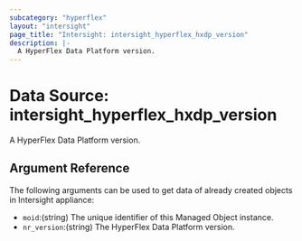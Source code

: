 ```yaml
---
subcategory: "hyperflex"
layout: "intersight"
page_title: "Intersight: intersight_hyperflex_hxdp_version"
description: |-
  A HyperFlex Data Platform version.
---
```


# Data Source: intersight_hyperflex_hxdp_version
A HyperFlex Data Platform version.
## Argument Reference
The following arguments can be used to get data of already created objects in Intersight appliance:
* `moid`:(string) The unique identifier of this Managed Object instance. 
* `nr_version`:(string) The HyperFlex Data Platform version. 

